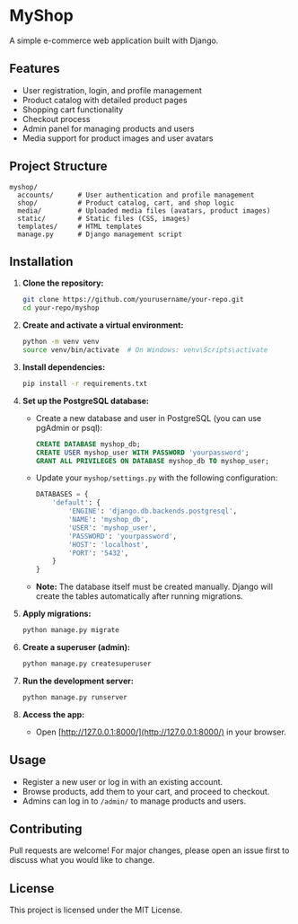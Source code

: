 # MyShop

A simple e-commerce web application built with Django.

## Features

- User registration, login, and profile management
- Product catalog with detailed product pages
- Shopping cart functionality
- Checkout process
- Admin panel for managing products and users
- Media support for product images and user avatars

## Project Structure

```
myshop/
  accounts/      # User authentication and profile management
  shop/          # Product catalog, cart, and shop logic
  media/         # Uploaded media files (avatars, product images)
  static/        # Static files (CSS, images)
  templates/     # HTML templates
  manage.py      # Django management script
```

## Installation

1. **Clone the repository:**
   ```bash
   git clone https://github.com/yourusername/your-repo.git
   cd your-repo/myshop
   ```

2. **Create and activate a virtual environment:**
   ```bash
   python -m venv venv
   source venv/bin/activate  # On Windows: venv\Scripts\activate
   ```

3. **Install dependencies:**
   ```bash
   pip install -r requirements.txt
   ```

4. **Set up the PostgreSQL database:**

   - Create a new database and user in PostgreSQL (you can use pgAdmin or psql):
     ```sql
     CREATE DATABASE myshop_db;
     CREATE USER myshop_user WITH PASSWORD 'yourpassword';
     GRANT ALL PRIVILEGES ON DATABASE myshop_db TO myshop_user;
     ```
   - Update your `myshop/settings.py` with the following configuration:
     ```python
     DATABASES = {
         'default': {
             'ENGINE': 'django.db.backends.postgresql',
             'NAME': 'myshop_db',
             'USER': 'myshop_user',
             'PASSWORD': 'yourpassword',
             'HOST': 'localhost',
             'PORT': '5432',
         }
     }
     ```
   - **Note:** The database itself must be created manually. Django will create the tables automatically after running migrations.

5. **Apply migrations:**
   ```bash
   python manage.py migrate
   ```

6. **Create a superuser (admin):**
   ```bash
   python manage.py createsuperuser
   ```

7. **Run the development server:**
   ```bash
   python manage.py runserver
   ```

8. **Access the app:**
   - Open [http://127.0.0.1:8000/](http://127.0.0.1:8000/) in your browser.

## Usage

- Register a new user or log in with an existing account.
- Browse products, add them to your cart, and proceed to checkout.
- Admins can log in to `/admin/` to manage products and users.

## Contributing

Pull requests are welcome! For major changes, please open an issue first to discuss what you would like to change.

## License

This project is licensed under the MIT License. 
